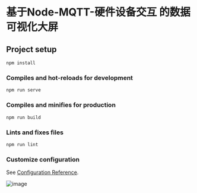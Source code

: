 # 基于Node-MQTT-硬件设备交互 的数据可视化大屏

## Project setup
```
npm install
```

### Compiles and hot-reloads for development
```
npm run serve
```

### Compiles and minifies for production
```
npm run build
```

### Lints and fixes files
```
npm run lint
```

### Customize configuration
See [Configuration Reference](https://cli.vuejs.org/config/).

![image](https://github.com/wsz987/DateScreen__MQTT_Vue/blob/master/src/assets/view.png?raw=true)
